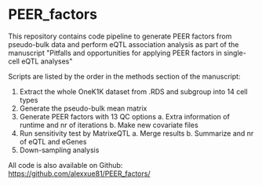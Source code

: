 # PEER_factors
This repository contains code pipeline to generate PEER factors from pseudo-bulk data and perform eQTL association analysis as part of the manuscript "Pitfalls and opportunities for applying PEER factors in single-cell eQTL analyses"

Scripts are listed by the order in the methods section of the manuscript:

1. Extract the whole OneK1K dataset from .RDS and subgroup into 14 cell types
2. Generate the pseudo-bulk mean matrix
3. Generate PEER factors with 13 QC options
	a. Extra information of runtime and nr of iterations
	b. Make new covariate files
4. Run sensitivity test by MatrixeQTL
	a. Merge results
	b. Summarize and nr of eQTL and eGenes
5. Down-sampling analysis




All code is also available on Github: https://github.com/alexxue81/PEER_factors/
